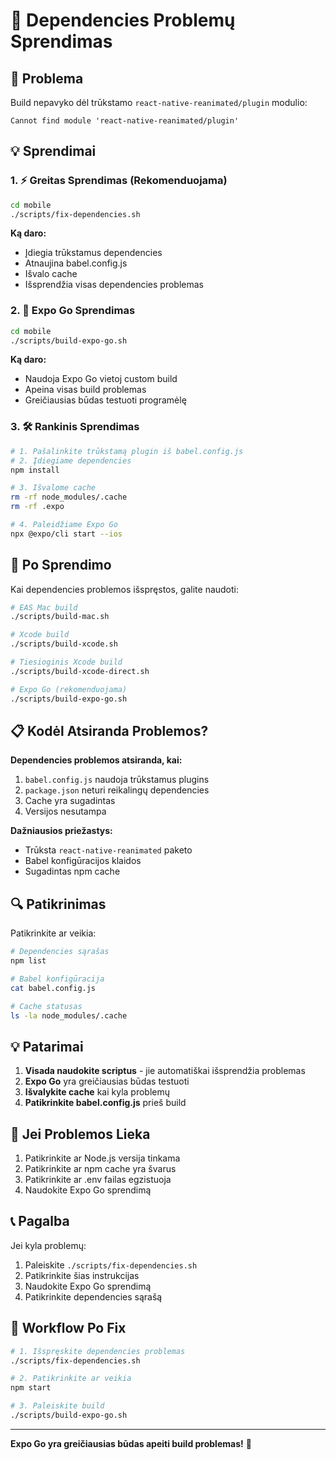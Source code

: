 # 🔧 Dependencies Problemų Sprendimas

## 🚨 Problema

Build nepavyko dėl trūkstamo `react-native-reanimated/plugin` modulio:
```
Cannot find module 'react-native-reanimated/plugin'
```

## 💡 Sprendimai

### 1. ⚡ Greitas Sprendimas (Rekomenduojama)

```bash
cd mobile
./scripts/fix-dependencies.sh
```

**Ką daro:**
- Įdiegia trūkstamus dependencies
- Atnaujina babel.config.js
- Išvalo cache
- Išsprendžia visas dependencies problemas

### 2. 🚀 Expo Go Sprendimas

```bash
cd mobile
./scripts/build-expo-go.sh
```

**Ką daro:**
- Naudoja Expo Go vietoj custom build
- Apeina visas build problemas
- Greičiausias būdas testuoti programėlę

### 3. 🛠️ Rankinis Sprendimas

```bash
# 1. Pašalinkite trūkstamą plugin iš babel.config.js
# 2. Įdiegiame dependencies
npm install

# 3. Išvalome cache
rm -rf node_modules/.cache
rm -rf .expo

# 4. Paleidžiame Expo Go
npx @expo/cli start --ios
```

## 🚀 Po Sprendimo

Kai dependencies problemos išspręstos, galite naudoti:

```bash
# EAS Mac build
./scripts/build-mac.sh

# Xcode build
./scripts/build-xcode.sh

# Tiesioginis Xcode build
./scripts/build-xcode-direct.sh

# Expo Go (rekomenduojama)
./scripts/build-expo-go.sh
```

## 📋 Kodėl Atsiranda Problemos?

**Dependencies problemos atsiranda, kai:**
1. `babel.config.js` naudoja trūkstamus plugins
2. `package.json` neturi reikalingų dependencies
3. Cache yra sugadintas
4. Versijos nesutampa

**Dažniausios priežastys:**
- Trūksta `react-native-reanimated` paketo
- Babel konfigūracijos klaidos
- Sugadintas npm cache

## 🔍 Patikrinimas

Patikrinkite ar veikia:

```bash
# Dependencies sąrašas
npm list

# Babel konfigūracija
cat babel.config.js

# Cache statusas
ls -la node_modules/.cache
```

## 💡 Patarimai

1. **Visada naudokite scriptus** - jie automatiškai išsprendžia problemas
2. **Expo Go** yra greičiausias būdas testuoti
3. **Išvalykite cache** kai kyla problemų
4. **Patikrinkite babel.config.js** prieš build

## 🚨 Jei Problemos Lieka

1. Patikrinkite ar Node.js versija tinkama
2. Patikrinkite ar npm cache yra švarus
3. Patikrinkite ar .env failas egzistuoja
4. Naudokite Expo Go sprendimą

## 📞 Pagalba

Jei kyla problemų:
1. Paleiskite `./scripts/fix-dependencies.sh`
2. Patikrinkite šias instrukcijas
3. Naudokite Expo Go sprendimą
4. Patikrinkite dependencies sąrašą

## 🔄 Workflow Po Fix

```bash
# 1. Išspręskite dependencies problemas
./scripts/fix-dependencies.sh

# 2. Patikrinkite ar veikia
npm start

# 3. Paleiskite build
./scripts/build-expo-go.sh
```

---

**Expo Go yra greičiausias būdas apeiti build problemas!** 🎯
